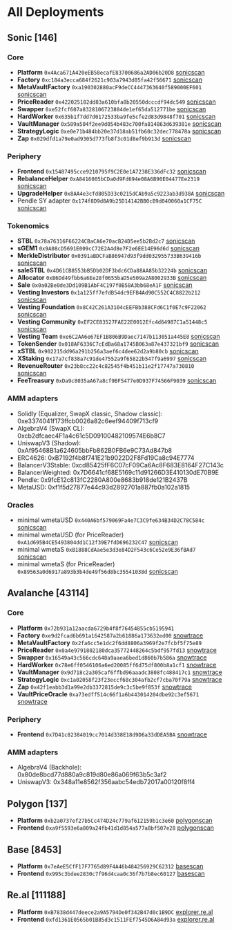 # All Deployments

## Sonic [146]

### Core

* **Platform** `0x4Aca671A420eEB58ecafE83700686a2AD06b20D8` [sonicscan](https://sonicscan.org/address/0x4aca671a420eeb58ecafe83700686a2ad06b20d8)
* **Factory** `0xc184a3ecca684f2621c903a7943d85fa42f56671` [sonicscan](https://sonicscan.org/address/0xc184a3ecca684f2621c903a7943d85fa42f56671)
* **MetaVaultFactory** `0xa190302880acF9deCC4447363640f589000EF601` [sonicscan](https://sonicscan.org/address/0xa190302880acF9deCC4447363640f589000EF601)
* **PriceReader** `0x422025182dd83a610bfa8b20550dcccdf94dc549` [sonicscan](https://sonicscan.org/address/0x422025182dd83a610bfa8b20550dcccdf94dc549)
* **Swapper** `0xe52fcf607a8328106723804de1ef65da512771be` [sonicscan](https://sonicscan.org/address/0xe52fcf607a8328106723804de1ef65da512771be)
* **HardWorker** `0x635b1f7dd7d0172533ba9fe5cfe2d83d9848f701` [sonicscan](https://sonicscan.org/address/0x635b1f7dd7d0172533ba9fe5cfe2d83d9848f701)
* **VaultManager** `0x589a504f2ee9d054b483c700fa814863d639381e` [sonicscan](https://sonicscan.org/address/0x589a504f2ee9d054b483c700fa814863d639381e)
* **StrategyLogic** `0xe0e71b484bb20e37d18ab51fb60c32dec778478a` [sonicscan](https://sonicscan.org/address/0xe0e71b484bb20e37d18ab51fb60c32dec778478a)
* **Zap** `0x029dfd1a79e0ad9305d773fb8f3c01d8ef9b913d` [sonicscan](https://sonicscan.org/address/0x029dfd1a79e0ad9305d773fb8f3c01d8ef9b913d)

### Periphery

* **Frontend** `0x15487495cce9210795f9C2E0e1A7238E336dFc32` [sonicscan](https://sonicscan.org/address/0x15487495cce9210795f9C2E0e1A7238E336dFc32)
* **RebalanceHelper** `0xA8416005bCDa0d9Fd694e08A6B90E04477Ee2319` [sonicscan](https://sonicscan.org/address/0xA8416005bCDa0d9Fd694e08A6B90E04477Ee2319)
* **UpgradeHelper** `0x8AA4e3cfd805D33c0215dCAb9a5c9223ab3d938A` [sonicscan](https://sonicscan.org/address/0x8AA4e3cfd805D33c0215dCAb9a5c9223ab3d938A)
* Pendle SY adapter `0x174f8D9d8A9b25D14142BB0cB9d040060a1CF75C` [sonicscan](https://sonicscan.org/address/0x174f8D9d8A9b25D14142BB0cB9d040060a1CF75C)

### Tokenomics

* **STBL** `0x78a76316F66224CBaCA6e70acB24D5ee5b2Bd2c7` [sonicscan](https://sonicscan.org/address/0x78a76316F66224CBaCA6e70acB24D5ee5b2Bd2c7)
* **sGEM1** `0x9A08cD5691E009cC72E2A4d8e7F2e6EE14E96d6d` [sonicscan](https://sonicscan.org/address/0x9A08cD5691E009cC72E2A4d8e7F2e6EE14E96d6d)
* **MerkleDistributor** `0x0391aBDCFaB86947d93f9dd032955733B639416b` [sonicscan](https://sonicscan.org/address/0x0391abdcfab86947d93f9dd032955733b639416b)
* **saleSTBL** `0x4D61CB8553bB5Db02DF3bdc6CDa88AA85b32224b` [sonicscan](https://sonicscan.org/address/0x4D61CB8553bB5Db02DF3bdc6CDa88AA85b32224b)
* **Allocator** `0xB6Dd49fbb6a6Ee28f0655baD5e509a2A8002933B` [sonicscan](https://sonicscan.org/address/0xB6Dd49fbb6a6Ee28f0655baD5e509a2A8002933B)
* **Sale** `0x0a02Be0de3Dd109B1AbF4C197f0B58A3bb68eA1F` [sonicscan](https://sonicscan.org/address/0x0a02Be0de3Dd109B1AbF4C197f0B58A3bb68eA1F)
* **Vesting Investors** `0x1a125ff7efdB54dc9EFB4Ad90C552C4C8822b212` [sonicscan](https://sonicscan.org/address/0x1a125ff7efdB54dc9EFB4Ad90C552C4C8822b212)
* **Vesting Foundation** `0x8C42C261A3104cEEFBb388CFd6C1f0E7c9F22062` [sonicscan](https://sonicscan.org/address/0x8C42C261A3104cEEFBb388CFd6C1f0E7c9F22062)
* **Vesting Community** `0xEF2CE83527FAE22E0012Efc4d64987C1a51448c5` [sonicscan](https://sonicscan.org/address/0xEF2CE83527FAE22E0012Efc4d64987C1a51448c5)
* **Vesting Team** `0xe6C2AA6e67EF1B806B9Daec7147b113051a445E8` [sonicscan](https://sonicscan.org/address/0xe6C2AA6e67EF1B806B9Daec7147b113051a445E8)
* **TokenSender** `0x018AF6336C7cEdBa68a1745B063a87e437321bf9` [sonicscan](https://sonicscan.org/address/0x018AF6336C7cEdBa68a1745B063a87e437321bf9)
* **xSTBL** `0x902215dd96a291b256a3aef6c4dee62d2a9b80cb` [sonicscan](https://sonicscan.org/address/0x902215dd96a291b256a3aef6c4dee62d2a9b80cb)
* **XStaking** `0x17a7cf838a7c91de47552a9f65822b547f9a6997` [sonicscan](https://sonicscan.org/address/0x17a7cf838a7c91de47552a9f65822b547f9a6997)
* **RevenueRouter** `0x23b8cc22c4c82545f4b451b11e2f17747a730810` [sonicscan](https://sonicscan.org/address/0x23b8cc22c4c82545f4b451b11e2f17747a730810)
* **FeeTreasury** `0xDa9c8035aA67a8cf9BF5477e0D937F74566F9039` [sonicscan](https://sonicscan.org/address/0xda9c8035aa67a8cf9bf5477e0d937f74566f9039)

### AMM adapters

* Solidly (Equalizer, SwapX classic, Shadow classic): 0xe3374041f173ffcb0026a82c6eef94409f713cf9
* AlgebraV4 (SwapX CL): 0xcb2dfcaec4F1a4c61c5D09100482109574E6b8C7
* UniswapV3 (Shadow): 0xAf95468B1a624605bbFb862B0FB6e9C73Ad847b8
* ERC4626: 0xB7192f4b8f741E21b9022D2F8Fd19Ca8c94E7774
* BalancerV3Stable: 0xcd85425fF6C07cF09Ca6Ac8F683E8164F27C143c
* BalancerWeighted: 0x7D6641cf68E5169c11d91266D3E410130dE70B9E
* Pendle: 0x9fcE12c813fC2280A800e8683b918de121B2437B
* MetaUSD: 0xf1f5d27877e44c93d2892701a887fb0a102a1815

### Oracles

* minimal wmetaUSD `0x440A6bf579069Fa4e7C3C9fe634B34D2C78C584c` [sonicscan](https://sonicscan.org/address/0x440a6bf579069fa4e7c3c9fe634b34d2c78c584c#readContract)
* minimal wmetaUSD (for PriceReader) `0xA1d695B4CE5493804dd1C12f39E7fdD696232C47` [sonicscan](https://sonicscan.org/address/0xA1d695B4CE5493804dd1C12f39E7fdD696232C47#readContract)
* minimal wmetaS `0xB1888CdAae5e3d3e84D2F543c6Ce52e9E36fBAd7` [sonicscan](https://sonicscan.org/address/0xB1888CdAae5e3d3e84D2F543c6Ce52e9E36fBAd7#readContract)
* minimal wmetaS (for PriceReader) `0x89563a0d6917a893b3b4de49f56d8bc35541038d` [sonicscan](https://sonicscan.org/address/0x89563a0d6917a893b3b4de49f56d8bc35541038d#readContract)

## Avalanche [43114]

### Core

* **Platform** `0x72b931a12aacda6729b4f8f76454855cb5195941`
* **Factory** `0xe9d2fcad6b691a1642587a2b61886a173632ed00` [snowtrace](https://snowtrace.io/address/0xe9d2fcad6b691a1642587a2b61886a173632ed00)
* **MetaVaultFactory** `0x2fa6cc5e1dc2f6dd8806a3969f2e7fcbf5f75e89`
* **PriceReader** `0x0a4e9791802180dca35772448264c5bdf957fd13` [snowtrace](https://snowtrace.io/address/0x0a4e9791802180dca35772448264c5bdf957fd13)
* **Swapper** `0x16549a43c566cdc648a9aaea6bed1d860b7b586a` [snowtrace](https://snowtrace.io/address/0x16549a43c566cdc648a9aaea6bed1d860b7b586a)
* **HardWorker** `0x78e6ff0546106a6ed20085ff6d75df800b8a1cf1` [snowtrace](https://snowtrace.io/address/0x78e6ff0546106a6ed20085ff6d75df800b8a1cf1)
* **VaultManager** `0x9d718c2a305caf6ffbd96aaadc3808fc488417c1` [snowtrace](https://snowtrace.io/address/0x9d718c2a305caf6ffbd96aaadc3808fc488417c1) 
* **StrategyLogic** `0xc1a02058f23f23eccf68c304afb2cf7cba70f79a` [snowtrace](https://snowtrace.io/address/0xc1a02058f23f23eccf68c304afb2cf7cba70f79a)
* **Zap** `0x42f1eabb3d1a99e2db3372815de9c3c5be9f853f` [snowtrace](https://snowtrace.io/address/0x42f1eabb3d1a99e2db3372815de9c3c5be9f853f)
* **VaultPriceOracle** `0xa73edff514c66f1a6b443014204dbe92c3ef5671` [snowtrace](https://snowtrace.io/address/0xa73edff514c66f1a6b443014204dbe92c3ef5671)

### Periphery

* **Frontend** `0x7D41c82384019cc7014d338E18d9D6a33dDEA5BA` [snowtrace](https://snowtrace.io/address/0x7D41c82384019cc7014d338E18d9D6a33dDEA5BA)

### AMM adapters

* AlgebraV4 (Backhole): 0x80de8bcd77d880a9c819d80e86a069f63b5c3af2
* UniswapV3: 0x348a11e8562f356aabc54edb72017a00120f8ff4

## Polygon [137]

* **Platform** `0xb2a0737ef27b5Cc474D24c779af612159b1c3e60` [polygonscan](https://polygonscan.com/address/0xb2a0737ef27b5Cc474D24c779af612159b1c3e60)
* **Frontend** `0xa9f5593e6a809a24fb41d1d854a577a8bf507e28` [polygonscan](https://polygonscan.com/address/0xa9f5593e6a809a24fb41d1d854a577a8bf507e28)

## Base [8453]

* **Platform** `0x7eAeE5CfF17F7765d89F4A46b484256929C62312` [basescan](https://basescan.org/address/0x7eaee5cff17f7765d89f4a46b484256929c62312)
* **Frontend** `0x995c3bdee2830c7f96d4caa0c36f7b7b8ec60127` [basescan](https://basescan.org/address/0x995c3bdee2830c7f96d4caa0c36f7b7b8ec60127)

## Re.al [111188]

* **Platform** `0xB7838d447deece2a9A5794De0f342B47d0c1B9DC` [explorer.re.al](https://explorer.re.al/address/0xB7838d447deece2a9A5794De0f342B47d0c1B9DC)
* **Frontend** `0xfd1361E0565b01B85d3c1511FEf7545D6A84d93a` [explorer.re.al](https://explorer.re.al/address/0xfd1361E0565b01B85d3c1511FEf7545D6A84d93a)

